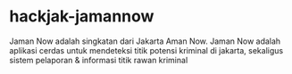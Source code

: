 # hackjak-jamannow
Jaman Now adalah singkatan dari Jakarta Aman Now. Jaman Now adalah aplikasi cerdas untuk mendeteksi titik potensi kriminal di jakarta, sekaligus sistem pelaporan &amp; informasi titik rawan kriminal
